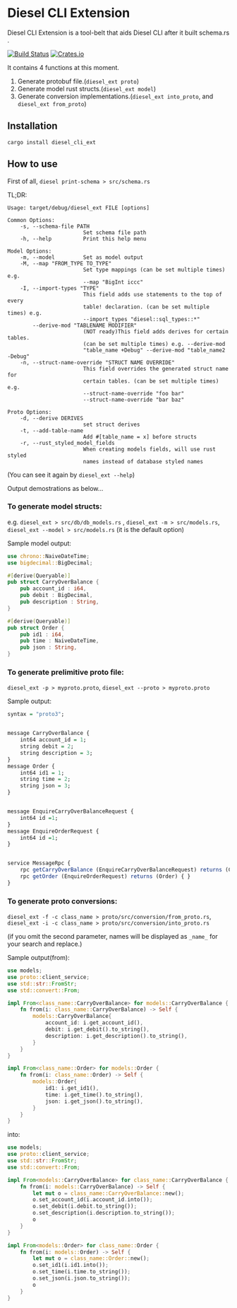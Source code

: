 # Diesel CLI Extension

Diesel CLI Extension is a tool-belt that aids Diesel CLI after it built schema.rs .

[![Build Status](https://travis-ci.org/abbychau/diesel_cli_ext.svg)](https://travis-ci.org/abbychau/diesel_cli_ext)
[![Crates.io](https://img.shields.io/crates/v/diesel_cli_ext.svg)](https://crates.io/crates/diesel_cli_ext)
<!-- [![Coverage Status](https://coveralls.io/repos/github/abbychau/diesel_cli_ext/badge.svg?branch=master)](https://coveralls.io/github/abbychau/diesel_cli_ext?branch=master) -->

It contains 4 functions at this moment.
1. Generate protobuf file.(`diesel_ext proto`)
2. Generate model rust structs.(`diesel_ext model`)
3. Generate conversion implementations.(`diesel_ext into_proto`, and `diesel_ext from_proto`)

## Installation
`cargo install diesel_cli_ext`

## How to use
First of all, `diesel print-schema > src/schema.rs`

TL;DR:

```
Usage: target/debug/diesel_ext FILE [options]

Common Options:
    -s, --schema-file PATH
                        Set schema file path
    -h, --help          Print this help menu

Model Options:
    -m, --model         Set as model output
    -M, --map "FROM_TYPE TO_TYPE"
                        Set type mappings (can be set multiple times) e.g.
                        --map "BigInt iccc"
    -I, --import-types "TYPE"
                        This field adds use statements to the top of every
                        table! declaration. (can be set multiple times) e.g.
                        --import_types "diesel::sql_types::*"
        --derive-mod "TABLENAME MODIFIER"
                        (NOT ready)This field adds derives for certain tables.
                        (can be set multiple times) e.g. --derive-mod
                        "table_name +Debug" --derive-mod "table_name2 -Debug"
    -n, --struct-name-override "STRUCT NAME OVERRIDE"
                        This field overrides the generated struct name for
                        certain tables. (can be set multiple times) e.g.
                        --struct-name-override "foo bar"
                        --struct-name-override "bar baz"

Proto Options:
    -d, --derive DERIVES
                        set struct derives
    -t, --add-table-name 
                        Add #[table_name = x] before structs
    -r, --rust_styled_model_fields 
                        When creating models fields, will use rust styled
                        names instead of database styled names
```

(You can see it again by `diesel_ext --help`)

Output demostrations as below...


### To generate model structs:
e.g. `diesel_ext > src/db/db_models.rs` , `diesel_ext -m > src/models.rs`, `diesel_ext --model > src/models.rs` (it is the default option)

Sample model output:
``` rust
use chrono::NaiveDateTime;
use bigdecimal::BigDecimal;

#[derive(Queryable)]
pub struct CarryOverBalance {
    pub account_id : i64,
    pub debit : BigDecimal,
    pub description : String,
}

#[derive(Queryable)]
pub struct Order {
    pub id1 : i64,
    pub time : NaiveDateTime,
    pub json : String,
}
```

### To generate prelimitive proto file:
`diesel_ext -p > myproto.proto`, `diesel_ext --proto > myproto.proto`

Sample output:
``` r
syntax = "proto3";


message CarryOverBalance {
    int64 account_id = 1;
    string debit = 2;
    string description = 3;
}
message Order {
    int64 id1 = 1;
    string time = 2;
    string json = 3;
}


message EnquireCarryOverBalanceRequest {
    int64 id =1;
}
message EnquireOrderRequest {
    int64 id =1;
}


service MessageRpc {
    rpc getCarryOverBalance (EnquireCarryOverBalanceRequest) returns (CarryOverBalance) { }
    rpc getOrder (EnquireOrderRequest) returns (Order) { }
}
```

### To generate proto conversions:
`diesel_ext -f -c class_name > proto/src/conversion/from_proto.rs`, `diesel_ext -i -c class_name > proto/src/conversion/into_proto.rs`

(if you omit the second parameter, names will be displayed as `_name_` for your search and replace.)

Sample output(from):
``` rust
use models;
use proto::client_service;
use std::str::FromStr;
use std::convert::From;

impl From<class_name::CarryOverBalance> for models::CarryOverBalance {
    fn from(i: class_name::CarryOverBalance) -> Self {
        models::CarryOverBalance{
            account_id: i.get_account_id(),
            debit: i.get_debit().to_string(),
            description: i.get_description().to_string(),
        }
    }
}

impl From<class_name::Order> for models::Order {
    fn from(i: class_name::Order) -> Self {
        models::Order{
            id1: i.get_id1(),
            time: i.get_time().to_string(),
            json: i.get_json().to_string(),
        }
    }
}

```

into:
``` rust
use models;
use proto::client_service;
use std::str::FromStr;
use std::convert::From;

impl From<models::CarryOverBalance> for class_name::CarryOverBalance {
    fn from(i: models::CarryOverBalance) -> Self {
        let mut o = class_name::CarryOverBalance::new();
        o.set_account_id(i.account_id.into());
        o.set_debit(i.debit.to_string());
        o.set_description(i.description.to_string());
        o
    }
}

impl From<models::Order> for class_name::Order {
    fn from(i: models::Order) -> Self {
        let mut o = class_name::Order::new();
        o.set_id1(i.id1.into());
        o.set_time(i.time.to_string());
        o.set_json(i.json.to_string());
        o
    }
}
```
